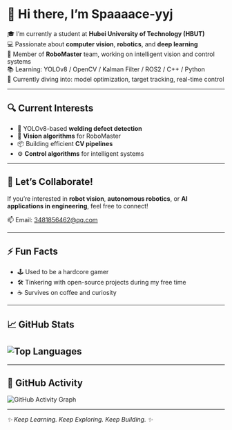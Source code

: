# 👋 Hi there, I’m Spaaaace-yyj

🎓 I’m currently a student at **Hubei University of Technology (HBUT)**  
💻 Passionate about **computer vision**, **robotics**, and **deep learning**  
🤖 Member of **RoboMaster** team, working on intelligent vision and control systems  
📚 Learning: YOLOv8 / OpenCV / Kalman Filter / ROS2 / C++ / Python  
🌱 Currently diving into: model optimization, target tracking, real-time control  

---

## 🔍 Current Interests

- 🚀 YOLOv8-based **welding defect detection**  
- 🤖 **Vision algorithms** for RoboMaster  
- 📦 Building efficient **CV pipelines**  
- ⚙️ **Control algorithms** for intelligent systems  

---

## 🤝 Let’s Collaborate!

If you’re interested in **robot vision**, **autonomous robotics**, or **AI applications in engineering**, feel free to connect!

📫 Email: [3481856462@qq.com](mailto:3481856462@qq.com)

---

## ⚡ Fun Facts

- 🕹️ Used to be a hardcore gamer  
- 🛠️ Tinkering with open-source projects during my free time  
- ☕ Survives on coffee and curiosity  

---

## 📈 GitHub Stats

## ![Top Languages](https://github-readme-stats.vercel.app/api/top-langs/?username=Spaaaace-yyj&layout=compact&theme=radical)

---

## 🌟 GitHub Activity

![GitHub Activity Graph](https://github-readme-activity-graph.vercel.app/graph?username=Spaaaace-yyj&theme=react-dark&hide_border=true)

---

*✨ Keep Learning. Keep Exploring. Keep Building. ✨*
